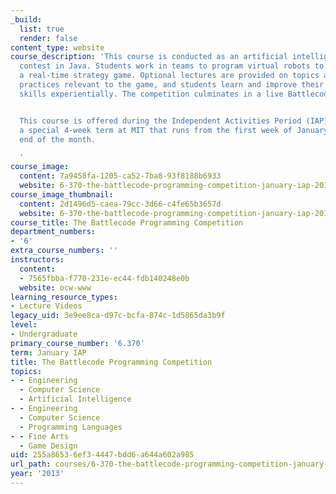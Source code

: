```yaml
---
_build:
  list: true
  render: false
content_type: website
course_description: 'This course is conducted as an artificial intelligence programming
  contest in Java. Students work in teams to program virtual robots to play Battlecode,
  a real-time strategy game. Optional lectures are provided on topics and programming
  practices relevant to the game, and students learn and improve their programming
  skills experientially. The competition culminates in a live Battlecode tournament.


  This course is offered during the Independent Activities Period (IAP), which is
  a special 4-week term at MIT that runs from the first week of January until the
  end of the month.

  '
course_image:
  content: 7a9458fa-1205-ca52-7ba8-93f8188b6933
  website: 6-370-the-battlecode-programming-competition-january-iap-2013
course_image_thumbnail:
  content: 2d1496d5-caea-79cc-3d66-c4fe65b3657d
  website: 6-370-the-battlecode-programming-competition-january-iap-2013
course_title: The Battlecode Programming Competition
department_numbers:
- '6'
extra_course_numbers: ''
instructors:
  content:
  - 7565fbba-f770-231e-ec44-fdb140248e0b
  website: ocw-www
learning_resource_types:
- Lecture Videos
legacy_uid: 3e9ee8ca-d97c-bcfa-874c-1d5865da3b9f
level:
- Undergraduate
primary_course_number: '6.370'
term: January IAP
title: The Battlecode Programming Competition
topics:
- - Engineering
  - Computer Science
  - Artificial Intelligence
- - Engineering
  - Computer Science
  - Programming Languages
- - Fine Arts
  - Game Design
uid: 255a8653-6ef3-4447-bdd6-a644a602a985
url_path: courses/6-370-the-battlecode-programming-competition-january-iap-2013
year: '2013'
---
```

